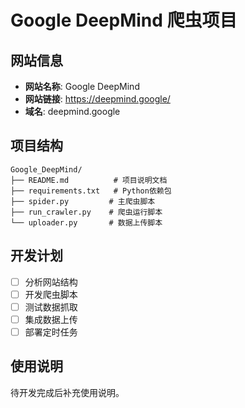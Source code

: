 # Google DeepMind 爬虫项目

## 网站信息
- **网站名称**: Google DeepMind
- **网站链接**: https://deepmind.google/
- **域名**: deepmind.google

## 项目结构
```
Google_DeepMind/
├── README.md          # 项目说明文档
├── requirements.txt   # Python依赖包
├── spider.py         # 主爬虫脚本
├── run_crawler.py    # 爬虫运行脚本
└── uploader.py       # 数据上传脚本
```

## 开发计划
- [ ] 分析网站结构
- [ ] 开发爬虫脚本
- [ ] 测试数据抓取
- [ ] 集成数据上传
- [ ] 部署定时任务

## 使用说明
待开发完成后补充使用说明。
